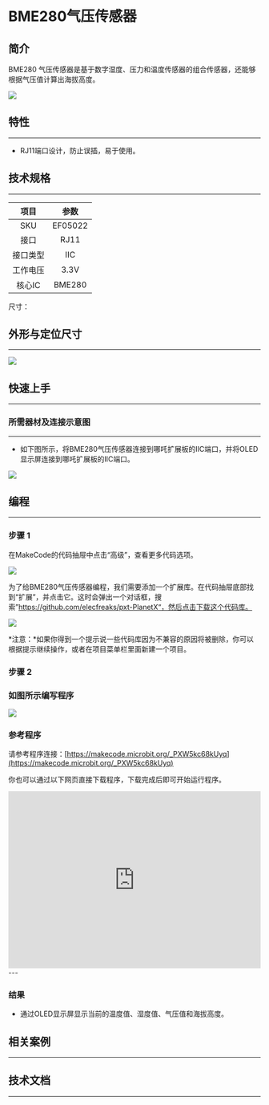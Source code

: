 # BME280气压传感器

## 简介
BME280 气压传感器是基于数字湿度、压力和温度传感器的组合传感器，还能够根据气压值计算出海拔高度。

![](./images/05022_01.png)

## 特性
---
- RJ11端口设计，防止误插，易于使用。
## 技术规格
---

项目 | 参数 
:-: | :-: 
SKU|EF05022
接口|RJ11
接口类型|IIC
工作电压|3.3V
核心IC|BME280



尺寸：

## 外形与定位尺寸
---


![](./images/05022_02.png)


## 快速上手
---

### 所需器材及连接示意图
---

- 如下图所示，将BME280气压传感器连接到哪吒扩展板的IIC端口，并将OLED显示屏连接到哪吒扩展板的IIC端口。


![](./images/05022_03.png)

## 编程
---

### 步骤 1
在MakeCode的代码抽屉中点击“高级”，查看更多代码选项。

![](./images/05001_04.png)

为了给BME280气压传感器编程，我们需要添加一个扩展库。在代码抽屉底部找到“扩展”，并点击它。这时会弹出一个对话框，搜索”https://github.com/elecfreaks/pxt-PlanetX“，然后点击下载这个代码库。

![](./images/05001_05.png)

*注意：*如果你得到一个提示说一些代码库因为不兼容的原因将被删除，你可以根据提示继续操作，或者在项目菜单栏里面新建一个项目。
### 步骤 2
### 如图所示编写程序

![](./images/05022_06.png)


### 参考程序
请参考程序连接：[https://makecode.microbit.org/_PXW5kc68kUyq](https://makecode.microbit.org/_PXW5kc68kUyq)

你也可以通过以下网页直接下载程序，下载完成后即可开始运行程序。

<div style="position:relative;height:0;padding-bottom:70%;overflow:hidden;"><iframe style="position:absolute;top:0;left:0;width:100%;height:100%;" src="https://makecode.microbit.org/#pub:_PXW5kc68kUyq" frameborder="0" sandbox="allow-popups allow-forms allow-scripts allow-same-origin"></iframe></div>  
---

### 结果
- 通过OLED显示屏显示当前的温度值、湿度值、气压值和海拔高度。
## 相关案例
---

## 技术文档
---
